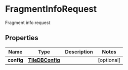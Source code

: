 

# FragmentInfoRequest

Fragment info request

## Properties

| Name | Type | Description | Notes |
|------------ | ------------- | ------------- | -------------|
|**config** | [**TileDBConfig**](TileDBConfig.md) |  |  [optional] |




